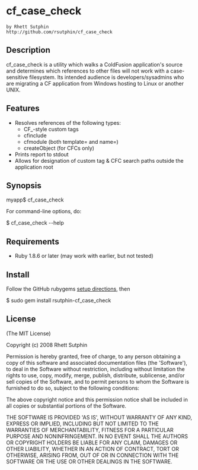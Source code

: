 cf_case_check
=============
    by Rhett Sutphin
    http://github.com/rsutphin/cf_case_check
    
Description
-----------

cf_case_check is a utility which walks a ColdFusion application's source and 
determines which references to other files will not work with a case-sensitive
filesystem.  Its intended audience is developers/sysadmins who are migrating
a CF application from Windows hosting to Linux or another UNIX.

Features
--------

* Resolves references of the following types:
  - CF_-style custom tags
  - cfinclude
  - cfmodule (both template= and name=)
  - createObject (for CFCs only)
* Prints report to stdout
* Allows for designation of custom tag & CFC search paths outside the 
  application root

Synopsis
--------

 myapp$ cf_case_check

For command-line options, do:

 $ cf_case_check --help

Requirements
------------

* Ruby 1.8.6 or later (may work with earlier, but not tested)

Install
-------

Follow the GitHub rubygems [setup directions](http://gems.github.com/), then

 $ sudo gem install rsutphin-cf_case_check

License
-------

(The MIT License)

Copyright (c) 2008 Rhett Sutphin

Permission is hereby granted, free of charge, to any person obtaining
a copy of this software and associated documentation files (the
'Software'), to deal in the Software without restriction, including
without limitation the rights to use, copy, modify, merge, publish,
distribute, sublicense, and/or sell copies of the Software, and to
permit persons to whom the Software is furnished to do so, subject to
the following conditions:

The above copyright notice and this permission notice shall be
included in all copies or substantial portions of the Software.

THE SOFTWARE IS PROVIDED 'AS IS', WITHOUT WARRANTY OF ANY KIND,
EXPRESS OR IMPLIED, INCLUDING BUT NOT LIMITED TO THE WARRANTIES OF
MERCHANTABILITY, FITNESS FOR A PARTICULAR PURPOSE AND NONINFRINGEMENT.
IN NO EVENT SHALL THE AUTHORS OR COPYRIGHT HOLDERS BE LIABLE FOR ANY
CLAIM, DAMAGES OR OTHER LIABILITY, WHETHER IN AN ACTION OF CONTRACT,
TORT OR OTHERWISE, ARISING FROM, OUT OF OR IN CONNECTION WITH THE
SOFTWARE OR THE USE OR OTHER DEALINGS IN THE SOFTWARE.
